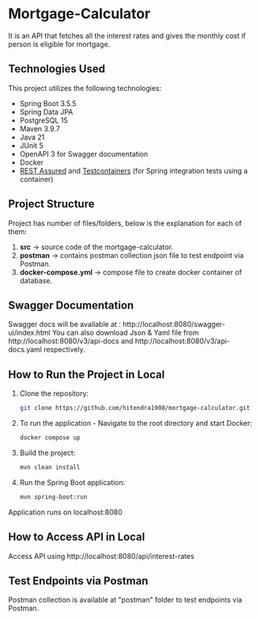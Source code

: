 # Mortgage-Calculator

It is an API that fetches all the interest rates and gives the monthly cost if person is eligible for mortgage.

## Technologies Used
This project utilizes the following technologies:
* Spring Boot 3.5.5
* Spring Data JPA
* PostgreSQL 15
* Maven 3.9.7
* Java 21
* JUnit 5
* OpenAPI 3 for Swagger documentation
* Docker
* [REST Assured](https://rest-assured.io/) and [Testcontainers](https://testcontainers.com/) (for Spring integration tests using a container)

## Project Structure
Project has number of files/folders, below is the explanation for each of them:

1. **src** -> source code of the mortgage-calculator.
2. **postman** -> contains postman collection json file to test endpoint via Postman.
3. **docker-compose.yml** -> compose file to create docker container of database.

## Swagger Documentation
Swagger docs will be available at : http://localhost:8080/swagger-ui/index.html
You can also download Json & Yaml file from http://localhost:8080/v3/api-docs and http://localhost:8080/v3/api-docs.yaml respectively.

## How to Run the Project in Local

1. Clone the repository:
   ```sh
   git clone https://github.com/hitendra1908/mortgage-calculator.git

2. To run the application - Navigate to the root directory and start Docker:
   ```sh
   docker compose up

3. Build the project:
   ```sh
   mvn clean install

4. Run the Spring Boot application:
   ```sh
   mvn spring-boot:run

Application runs on localhost:8080

## How to Access API in Local

Access API using http://localhost:8080/api/interest-rates

## Test Endpoints via Postman
Postman collection is available at "postman" folder to test endpoints via Postman.
